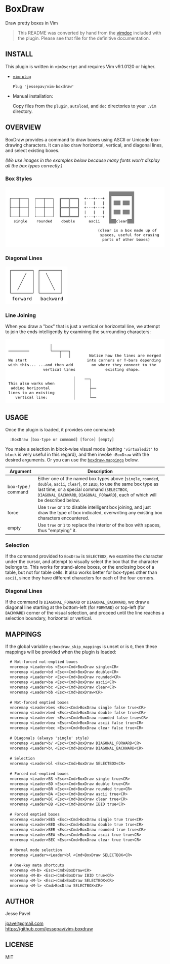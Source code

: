 # BoxDraw

Draw pretty boxes in Vim

> This README was converted by hand from the
> [vimdoc](https://github.com/jessepav/vim-boxdraw/blob/master/doc/boxdraw.txt)
> included with the plugin. Please see that file for the definitive
> documentation.

## INSTALL

This plugin is written in `vim9script` and requires Vim v9.1.0120 or higher.

* [`vim-plug`](https://github.com/junegunn/vim-plug)

  `Plug 'jessepav/vim-boxdraw'`

* Manual installation:

  Copy files from the `plugin`, `autoload`, and `doc` directories to your `.vim`
  directory.

## OVERVIEW

BoxDraw provides a command to draw boxes using ASCII or Unicode box-drawing
characters. It can also draw horizontal, vertical, and diagonal lines, and
select existing boxes.

*(We use images in the examples below because many fonts won't display all the
box types correctly.)*

### Box Styles

![box types image](https://raw.githubusercontent.com/jessepav/vim-boxdraw/master/images/boxtypes.png)

### Diagonal Lines

![diagonal lines image](https://raw.githubusercontent.com/jessepav/vim-boxdraw/master/images/diagonals.png)

### Line Joining

When you draw a "box" that is just a vertical or horizontal line, we
attempt to join the ends intelligently by examining the surrounding
characters:

![line joining image](https://raw.githubusercontent.com/jessepav/vim-boxdraw/master/images/line-joins.png)

## USAGE

Once the plugin is loaded, it provides one command:

```
  :BoxDraw [box-type or command] [force] [empty]
```

You make a selection in block-wise visual mode (setting `'virtualedit'` to
`block` is very useful in this regard), and then invoke `:BoxDraw` with the
desired arguments. Or you can use the [`boxdraw-mappings`](#mappings) below.

|  Argument   |   Description  |
| ----------- | -------------- |
|  box-type / command |  Either one of the named box types above (`single`, `rounded`, `double`, `ascii`, `clear`), or `IBID`, to use the same box type as last time, or a special command (`SELECTBOX`, `DIAGONAL_BACKWARD`, `DIAGONAL_FORWARD`), each of which will be described below. |
|    force    |  Use `true` or `1` to disable intelligent box joining, and just draw the type of box indicated, overwriting any existing box characters encountered. |
|    empty    |  Use `true` or `1` to replace the interior of the box with spaces, thus "emptying" it. |

### Selection

If the command provided to `BoxDraw` is `SELECTBOX`, we examine the character
under the cursor, and attempt to visually select the box that the character
belongs to. This works for stand-alone boxes, or the enclosing box of a
table, but not for table cells. It also works better for box-types other than
`ascii`, since they have different characters for each of the four corners.

### Diagonal Lines

If the command is `DIAGONAL_FORWARD` or `DIAGONAL_BACKWARD`, we draw a
diagonal line starting at the bottom-left (for `FORWARD`) or top-left (for
`BACKWARD`) corner of the visual selection, and proceed until the line reaches
a selection boundary, horizontal or vertical.


## MAPPINGS

If the global variable `g:boxdraw_skip_mappings` is unset or is `0`, then
these mappings will be provided when the plugin is loaded:

```
  # Not-forced not-emptied boxes
  vnoremap <Leader>bs <Esc><Cmd>BoxDraw single<CR>
  vnoremap <Leader>bd <Esc><Cmd>BoxDraw double<CR>
  vnoremap <Leader>br <Esc><Cmd>BoxDraw rounded<CR>
  vnoremap <Leader>ba <Esc><Cmd>BoxDraw ascii<CR>
  vnoremap <Leader>bc <Esc><Cmd>BoxDraw clear<CR>
  vnoremap <Leader>bb <Esc><Cmd>BoxDraw<CR>

  # Not-forced emptied boxes
  vnoremap <Leader>bes <Esc><Cmd>BoxDraw single false true<CR>
  vnoremap <Leader>bed <Esc><Cmd>BoxDraw double false true<CR>
  vnoremap <Leader>ber <Esc><Cmd>BoxDraw rounded false true<CR>
  vnoremap <Leader>bea <Esc><Cmd>BoxDraw ascii false true<CR>
  vnoremap <Leader>bec <Esc><Cmd>BoxDraw clear false true<CR>

  # Diagonals (always 'single' style)
  vnoremap <Leader>b/ <Esc><Cmd>BoxDraw DIAGONAL_FORWARD<CR>
  vnoremap <Leader>b\ <Esc><Cmd>BoxDraw DIAGONAL_BACKWARD<CR>

  # Selection
  vnoremap <Leader>bl <Esc><Cmd>BoxDraw SELECTBOX<CR>

  # Forced not-emptied boxes
  vnoremap <Leader>BS <Esc><Cmd>BoxDraw single true<CR>
  vnoremap <Leader>BD <Esc><Cmd>BoxDraw double true<CR>
  vnoremap <Leader>BR <Esc><Cmd>BoxDraw rounded true<CR>
  vnoremap <Leader>BA <Esc><Cmd>BoxDraw ascii true<CR>
  vnoremap <Leader>BC <Esc><Cmd>BoxDraw clear true<CR>
  vnoremap <Leader>BB <Esc><Cmd>BoxDraw IBID true<CR>

  # Forced emptied boxes
  vnoremap <Leader>BES <Esc><Cmd>BoxDraw single true true<CR>
  vnoremap <Leader>BED <Esc><Cmd>BoxDraw double true true<CR>
  vnoremap <Leader>BER <Esc><Cmd>BoxDraw rounded true true<CR>
  vnoremap <Leader>BEA <Esc><Cmd>BoxDraw ascii true true<CR>
  vnoremap <Leader>BEC <Esc><Cmd>BoxDraw clear true true<CR>

  # Normal mode selection
  nnoremap <Leader><Leader>bl <Cmd>BoxDraw SELECTBOX<CR>

  # One-key meta shortcuts
  vnoremap <M-b> <Esc><Cmd>BoxDraw<CR>
  vnoremap <M-B> <Esc><Cmd>BoxDraw IBID true<CR>
  vnoremap <M-l> <Esc><Cmd>BoxDraw SELECTBOX<CR>
  nnoremap <M-l> <Cmd>BoxDraw SELECTBOX<CR>
```


## AUTHOR

Jesse Pavel

jpavel@gmail.com\
https://github.com/jessepav/vim-boxdraw

## LICENSE

MIT

<!-- vim: set linebreak tw=90 : -->
